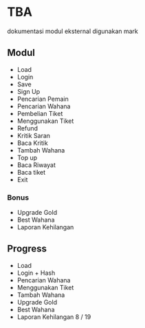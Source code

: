 # TBA
dokumentasi modul eksternal digunakan
mark

## Modul
* Load
* Login
* Save
* Sign Up
* Pencarian Pemain
* Pencarian Wahana
* Pembelian Tiket
* Menggunakan Tiket
* Refund
* Kritik Saran
* Baca Kritik
* Tambah Wahana
* Top up
* Baca Riwayat
* Baca tiket
* Exit
### Bonus
* Upgrade Gold
* Best Wahana
* Laporan Kehilangan

## Progress
* Load
* Login + Hash
* Pencarian Wahana
* Menggunakan Tiket
* Tambah Wahana
* Upgrade Gold
* Best Wahana
* Laporan Kehilangan
8 / 19
